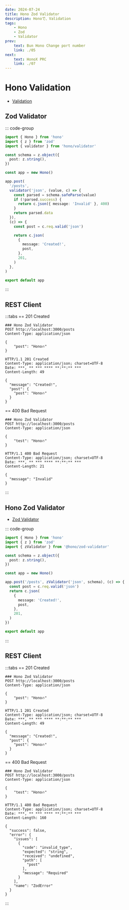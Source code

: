 ```yaml
---
date: 2024-07-24
title: Hono Zod Validator
description: Honoで、Validation
tags: 
    - Hono
    - Zod
    - Validator
prev:
    text: Bun Hono Change port number
    link: ./05
next:
    text: HonoX PRC
    link: ./07
---
```


# Hono Validation

* [Validation](https://hono.dev/docs/guides/validation#with-zod)

## Zod Validator
::: code-group
```ts [index.ts]
import { Hono } from 'hono'
import { z } from 'zod'
import { validator } from 'hono/validator'

const schema = z.object({
  post: z.string(),
})

const app = new Hono()

app.post(
  '/posts',
  validator('json', (value, c) => {
    const parsed = schema.safeParse(value)
    if (!parsed.success) {
      return c.json({ message: 'Invalid' }, 400)
    }
    return parsed.data
  }),
  (c) => {
    const post = c.req.valid('json')

    return c.json(
      {
        message: 'Created!',
        post,
      },
      201,
    )
  },
)

export default app
```
:::

## REST Client
:::tabs
== 201 Created
```http
### Hono Zod Validator
POST http://localhost:3000/posts
Content-Type: application/json

{
    "post": "Hono🔥" 
}
```

```
HTTP/1.1 201 Created
Content-Type: application/json; charset=UTF-8
Date: ***, ** *** **** **:**:** ***
Content-Length: 49

{
  "message": "Created!",
  "post": {
    "post": "Hono🔥"
  }
}

```
== 400 Bad Request
```http
### Hono Zod Validator
POST http://localhost:3000/posts
Content-Type: application/json

{
    "test": "Hono🔥" 
}
```

```
HTTP/1.1 400 Bad Request
Content-Type: application/json; charset=UTF-8
Date: ***, ** *** **** **:**:** ***
Content-Length: 21

{
  "message": "Invalid"
}
```
:::

## Hono Zod Validator

* [Zod Validator](https://hono.dev/docs/guides/validation#zod-validator-middleware)

::: code-group
```ts [index.ts]
import { Hono } from 'hono'
import { z } from 'zod'
import { zValidator } from '@hono/zod-validator'

const schema = z.object({
  post: z.string(),
})

const app = new Hono()

app.post('/posts', zValidator('json', schema), (c) => {
  const post = c.req.valid('json')
  return c.json(
    {
      message: 'Created!',
      post,
    },
    201,
  )
})

export default app
```
:::

## REST Client
:::tabs
== 201 Created
```http
### Hono Zod Validator
POST http://localhost:3000/posts
Content-Type: application/json

{
    "post": "Hono🔥" 
}
```

```
HTTP/1.1 201 Created
Content-Type: application/json; charset=UTF-8
Date: ***, ** *** **** **:**:** ***
Content-Length: 49

{
  "message": "Created!",
  "post": {
    "post": "Hono🔥"
  }
}

```
== 400 Bad Request
```http
### Hono Zod Validator
POST http://localhost:3000/posts
Content-Type: application/json

{
    "test": "Hono🔥" 
}
```

```
HTTP/1.1 400 Bad Request
Content-Type: application/json; charset=UTF-8
Date: ***, ** *** **** **:**:** ***
Content-Length: 160

{
  "success": false,
  "error": {
    "issues": [
      {
        "code": "invalid_type",
        "expected": "string",
        "received": "undefined",
        "path": [
          "post"
        ],
        "message": "Required"
      }
    ],
    "name": "ZodError"
  }
}
```
:::
